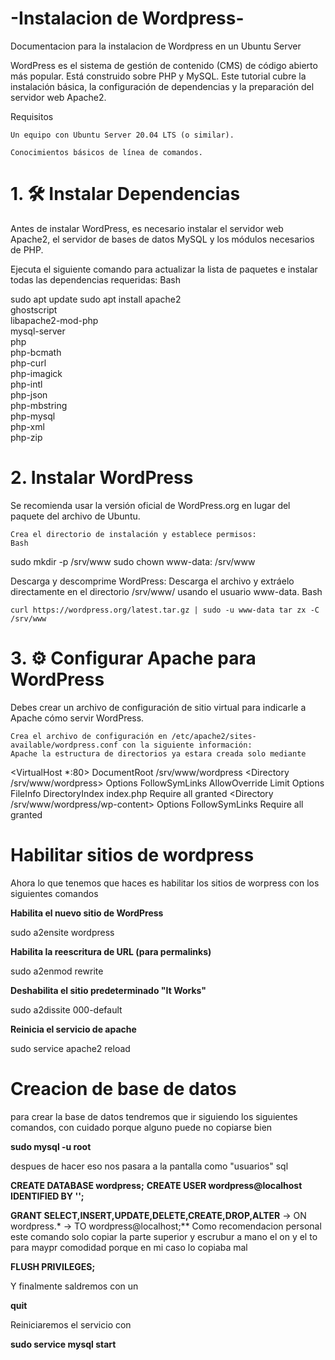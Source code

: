 # -Instalacion de Wordpress-
Documentacion para la instalacion de Wordpress en un Ubuntu Server

WordPress es el sistema de gestión de contenido (CMS) de código abierto más popular. Está construido sobre PHP y MySQL. Este tutorial cubre la instalación básica, la configuración de dependencias y la preparación del servidor web Apache2.

Requisitos

    Un equipo con Ubuntu Server 20.04 LTS (o similar).

    Conocimientos básicos de línea de comandos.

# 1. 🛠️ Instalar Dependencias

Antes de instalar WordPress, es necesario instalar el servidor web Apache2, el servidor de bases de datos MySQL y los módulos necesarios de PHP.

Ejecuta el siguiente comando para actualizar la lista de paquetes e instalar todas las dependencias requeridas:
Bash

sudo apt update
sudo apt install apache2 \
    ghostscript \
    libapache2-mod-php \
    mysql-server \
    php \
    php-bcmath \
    php-curl \
    php-imagick \
    php-intl \
    php-json \
    php-mbstring \
    php-mysql \
    php-xml \
    php-zip

# 2. Instalar WordPress

Se recomienda usar la versión oficial de WordPress.org en lugar del paquete del archivo de Ubuntu.

    Crea el directorio de instalación y establece permisos:
    Bash

sudo mkdir -p /srv/www
sudo chown www-data: /srv/www

Descarga y descomprime WordPress:
Descarga el archivo y extráelo directamente en el directorio /srv/www/ usando el usuario www-data.
Bash

    curl https://wordpress.org/latest.tar.gz | sudo -u www-data tar zx -C /srv/www

# 3. ⚙️ Configurar Apache para WordPress

Debes crear un archivo de configuración de sitio virtual para indicarle a Apache cómo servir WordPress.

    Crea el archivo de configuración en /etc/apache2/sites-available/wordpress.conf con la siguiente información:
    Apache la estructura de directorios ya estara creada solo mediante 

<VirtualHost *:80>
    DocumentRoot /srv/www/wordpress
    <Directory /srv/www/wordpress>
        Options FollowSymLinks
        AllowOverride Limit Options FileInfo DirectoryIndex index.php
        Require all granted
    </Directory>
    <Directory /srv/www/wordpress/wp-content>
        Options FollowSymLinks
        Require all granted
    </Directory>
</VirtualHost>

# Habilitar sitios de wordpress

Ahora lo que tenemos que haces es habilitar los sitios de worpress con los siguientes comandos

**Habilita el nuevo sitio de WordPress**

sudo a2ensite wordpress

**Habilita la reescritura de URL (para permalinks)**

sudo a2enmod rewrite

**Deshabilita el sitio predeterminado "It Works"**

sudo a2dissite 000-default

**Reinicia el servicio de apache**

sudo service apache2 reload

# Creacion de base de datos

para crear la base de datos tendremos que ir siguiendo los siguientes comandos, con cuidado porque alguno puede no copiarse bien 

**sudo mysql -u root**

despues de hacer eso nos pasara a la pantalla como "usuarios" sql 

**CREATE DATABASE wordpress;**
**CREATE USER wordpress@localhost IDENTIFIED BY '<your-password>';**

**GRANT SELECT,INSERT,UPDATE,DELETE,CREATE,DROP,ALTER**
    -> ON wordpress.*
    -> TO wordpress@localhost;**
Como recomendacion personal este comando solo copiar la parte superior y escrubur a mano el on y el to para maypr comodidad porque en mi caso lo copiaba mal

**FLUSH PRIVILEGES;**

Y finalmente saldremos con un 

**quit**

Reiniciaremos el servicio con 

**sudo service mysql start**


